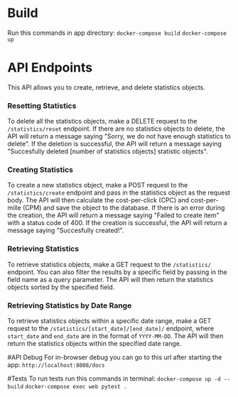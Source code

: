 # Build
Run this commands in app directory:
`docker-compose build`
`docker-compose up`

# API Endpoints

This API allows you to create, retrieve, and delete statistics objects.

### Resetting Statistics
To delete all the statistics objects, make a DELETE request to the `/statistics/reset` endpoint. If there are no statistics objects to delete, the API will return a message saying "Sorry, we do not have enough statistics to delete". If the deletion is successful, the API will return a message saying "Succesfully deleted [number of statistics objects] statistic objects".

### Creating Statistics
To create a new statistics object, make a POST request to the `/statistics/create` endpoint and pass in the statistics object as the request body. The API will then calculate the cost-per-click (CPC) and cost-per-mille (CPM) and save the object to the database. If there is an error during the creation, the API will return a message saying "Failed to create item" with a status code of 400. If the creation is successful, the API will return a message saying "Succesfully created!".

### Retrieving Statistics
To retrieve statistics objects, make a GET request to the `/statistics/` endpoint. You can also filter the results by a specific field by passing in the field name as a query parameter. The API will then return the statistics objects sorted by the specified field.

### Retrieving Statistics by Date Range
To retrieve statistics objects within a specific date range, make a GET request to the `/statistics/[start_date]/[end_date]/` endpoint, where `start_date` and `end_date` are in the format of `YYYY-MM-DD`. The API will then return the statistics objects within the specified date range.

#API Debug
For in-browser debug you can go to this url after starting the app:
`http://localhost:8008/docs`

#Tests
To run tests run this commands in terminal:
`docker-compose up -d --build`
`docker-compose exec web pytest .`
